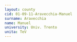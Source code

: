 ```yaml
---
layout: county 
cid: 01-09-11-Aravecchia-Manuel
surname: Aravecchia
name: Manuel
university: Univ. Trento
unita: TeV
---
```

